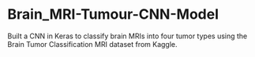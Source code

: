 # Brain_MRI-Tumour-CNN-Model
Built a CNN in Keras to classify brain MRIs into four tumor types using the Brain Tumor Classification MRI dataset from Kaggle.
